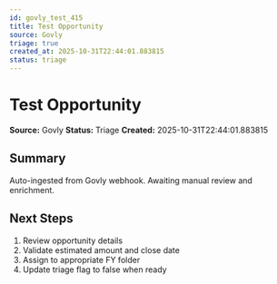 ```yaml
---
id: govly_test_415
title: Test Opportunity
source: Govly
triage: true
created_at: 2025-10-31T22:44:01.883815
status: triage
---
```


# Test Opportunity

**Source:** Govly
**Status:** Triage
**Created:** 2025-10-31T22:44:01.883815

## Summary

Auto-ingested from Govly webhook. Awaiting manual review and enrichment.

## Next Steps

1. Review opportunity details
2. Validate estimated amount and close date
3. Assign to appropriate FY folder
4. Update triage flag to false when ready
